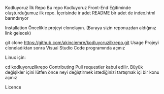 Kodluyoruz İlk Repo
Bu repo Kodluyoruz Front-End Eğitiminde oluşturduğumuz ilk repo. İçerisinde ir adet README bir adet de index.html barındırıyor

Installation
Öncelikle projeyi clonelayın. (Buraya sizin reponuzdan aldığınız link gelecek)

git clone https://github.com/akinciemre/kodluyoruzilkrepo.git
Usage
Projeyi cloneladıktan sonra Visual Studio Code programında açınız

Linux için:

cd kodluyoruzilkrepo
Contributing
Pull requestler kabul edilir. Büyük değişikler içini lütfen önce neyi değiştirmek istediğinizi tartışmak içi bir konu açınız

Licence
